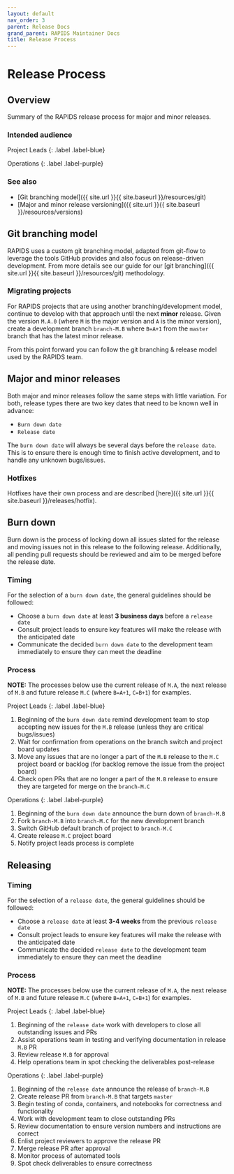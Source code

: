 ```yaml
---
layout: default
nav_order: 3
parent: Release Docs
grand_parent: RAPIDS Maintainer Docs
title: Release Process
---
```


# Release Process

## Overview

Summary of the RAPIDS release process for major and minor releases.

### Intended audience

Project Leads
{: .label .label-blue}

Operations
{: .label .label-purple}

### See also

* [Git branching model]({{ site.url }}{{ site.baseurl }}/resources/git)
* [Major and minor release versioning]({{ site.url }}{{ site.baseurl }}/resources/versions)

## Git branching model

RAPIDS uses a custom git branching model, adapted from git-flow to leverage the tools GitHub provides and also focus on release-driven development. From more details see our guide for our [git branching]({{ site.url }}{{ site.baseurl }}/resources/git) methodology. 

### Migrating projects

For RAPIDS projects that are using another branching/development model, continue to develop with that approach until the next **minor** release. Given the version `M.A.0` (where `M` is the major version and `A` is the minor version), create a development branch `branch-M.B` where `B=A+1` from the `master` branch that has the latest minor release.

From this point forward you can follow the git branching & release model used by the RAPIDS team.

## Major and minor releases

Both major and minor releases follow the same steps with little variation. For both, release types there are two key dates that need to be known well in advance:

* `Burn down date`
* `Release date`

The `burn down date` will always be several days before the `release date`. This is to ensure there is enough time to finish active development, and to handle any unknown bugs/issues.

### Hotfixes

Hotfixes have their own process and are described [here]({{ site.url }}{{ site.baseurl }}/releases/hotfix).

## Burn down

Burn down is the process of locking down all issues slated for the release and moving issues not in this release to the following release. Additionally, all pending pull requests should be reviewed and aim to be merged before the release date.

### Timing

For the selection of a `burn down date`, the general guidelines should be followed:
* Choose a `burn down date` at least **3 business days** before a `release date`
* Consult project leads to ensure key features will make the release with the anticipated date
* Communicate the decided `burn down date` to the development team immediately to ensure they can meet the deadline

### Process

**NOTE:** The processes below use the current release of `M.A`, the next release of `M.B` and future release `M.C` (where `B=A+1`, `C=B+1`) for examples.

Project Leads
{: .label .label-blue}

1. Beginning of the `burn down date` remind development team to stop accepting new issues for the `M.B` release (unless they are critical bugs/issues)
2. Wait for confirmation from operations on the branch switch and project board updates
3. Move any issues that are no longer a part of the `M.B` release to the `M.C` project board or backlog (for backlog remove the issue from the project board)
4. Check open PRs that are no longer a part of the `M.B` release to ensure they are targeted for merge on the `branch-M.C`

Operations
{: .label .label-purple}

1. Beginning of the `burn down date` announce the burn down of `branch-M.B`
2. Fork `branch-M.B` into `branch-M.C` for the new development branch
3. Switch GitHub default branch of project to `branch-M.C`
4. Create release `M.C` project board
5. Notify project leads process is complete

## Releasing

### Timing

For the selection of a `release date`, the general guidelines should be followed:
* Choose a `release date` at least **3-4 weeks** from the previous `release date`
* Consult project leads to ensure key features will make the release with the anticipated date
* Communicate the decided `release date` to the development team immediately to ensure they can meet the deadline

### Process

**NOTE:** The processes below use the current release of `M.A`, the next release of `M.B` and future release `M.C` (where `B=A+1`, `C=B+1`) for examples.

Project Leads
{: .label .label-blue}

1. Beginning of the `release date` work with developers to close all outstanding issues and PRs
2. Assist operations team in testing and verifying documentation in release `M.B` PR
3. Review release `M.B` for approval
4. Help operations team in spot checking the deliverables post-release

Operations
{: .label .label-purple}

1. Beginning of the `release date` announce the release of `branch-M.B`
2. Create release PR from `branch-M.B` that targets `master`
3. Begin testing of conda, containers, and notebooks for correctness and functionality
4. Work with development team to close outstanding PRs
5. Review documentation to ensure version numbers and instructions are correct
6. Enlist project reviewers to approve the release PR
7. Merge release PR after approval
8. Monitor process of automated tools
9. Spot check deliverables to ensure correctness
